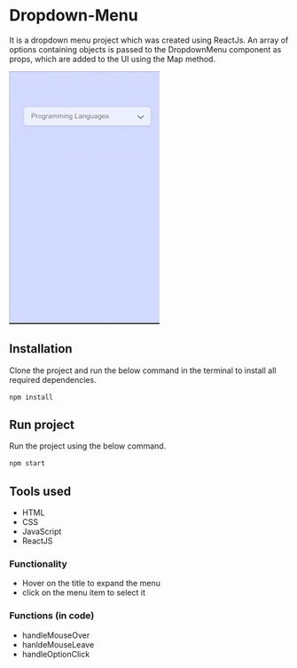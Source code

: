 # Dropdown-Menu

It is a dropdown menu project which was created using ReactJs. An array of options containing objects is passed to the DropdownMenu component as props, which are added to the UI using the Map method.

![](./public/readme.gif)

## Installation

Clone the project and run the below command in the terminal to install all required dependencies.

```bash
npm install
```

## Run project

Run the project using the below command.

```bash
npm start
```

## Tools used

- HTML
- CSS
- JavaScript
- ReactJS

### Functionality

- Hover on the title to expand the menu
- click on the menu item to select it

### Functions (in code)

- handleMouseOver
- hanldeMouseLeave
- handleOptionClick
